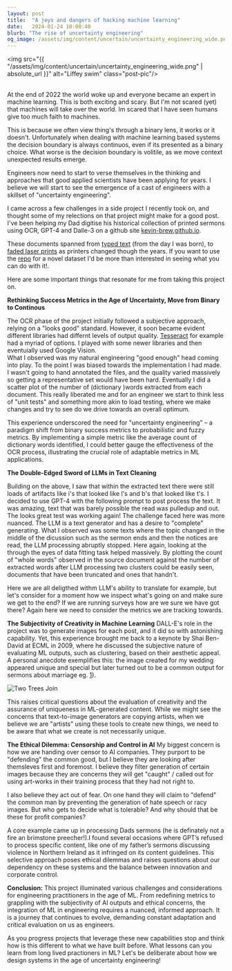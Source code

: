 ```yaml
---
layout: post
title:  "A joys and dangers of hacking machine learning"
date:   2024-01-24 10:00:40
blurb: "The rise of uncertainty engineering"
og_image: /assets/img/content/uncertain/uncertainty_engineering_wide.png
---
```


<img src="{{ "/assets/img/content/uncertain/uncertainty_engineering_wide.png" | absolute_url }}" alt="Liffey swim" class="post-pic"/>
<br />
<br />

At the end of 2022 the world woke up and everyone became an expert in machine learning. This is both  exciting and scary. But I'm not scared (yet) that machines will take over the world. Im scared that I have seen humans give too much faith to machines. 

This is because we often view thing's through a binary lens, it works or it doesn't. Unfortunately when dealing with machine learning based systems the decision boundary is always continuos, even if its presented as a binary choice. What worse is the decision boundary is volitile, as we move context unexpected results emerge. 

Engineers now need to start to verse themselves in the thinking and approaches that good applied scientists have been applying for years. I believe we will start to see the emergence of a cast of engineers with a skillset of "uncertainty engineering".

I came across a few challenges in a side project I recently took on, and thought some of my relections on that project might make for a good post. I've been helping my Dad digitise his historical collection of printed sermons using OCR, GPT-4 and Dalle-3 on a github site  [kevin-brew.github.io](https://kevin-brew.github.io/).

These documents spanned from [typed text](https://kevin-brew.github.io/assets/pdf/1979-11-11-Remembrance-day-Anthony-born.pdf) (from the day I was born), to [faded laser prints](https://kevin-brew.github.io/assets/pdf/2001-09-11-Sunday-after-911.pdf) as printers changed though the years. If you want to use the [repo](https://github.com/Kevin-Brew/Kevin-Brew.github.io) for a novel dataset I'd be more than interested in seeing what you can do with it!.  

Here are some important things that resonate for me from taking this project on.

**Rethinking Success Metrics in the Age of Uncertainty, Move from Binary to Continous**

The OCR phase of the project initially followed a subjective approach, relying on a "looks good" standard. However, it soon became evident different libraries had differnt levels of output quality. [Tesseract](https://muthu.co/all-tesseract-ocr-options/) for example had a myriad of options. I played with some newer libraries and then eventuially used Google Vision.  
What I observed was my natural engineering "good enough" head coming into play. To the point I was biased towards the implementation I had made. I wasn't going to hand annotated the files, and the quality varied massively so getting a representative set would have been hard. Eventually I did a scatter plot of the number of (dictionary )words extracted from each document. This really liberated me and for an engineer we start to think less of "unit tests" and something more akin to load testing, where we make changes and try to see do we drive towards an overall optimum.     

This experience underscored the need for "uncertainty engineering" – a paradigm shift from binary success metrics to probabilistic and fuzzy metrics. By implementing a simple metric like the average count of dictionary words identified, I could better gauge the effectiveness of the OCR process, illustrating the crucial role of adaptable metrics in ML applications.

**The Double-Edged Sword of LLMs in Text Cleaning**

Building on the above, I saw that within the extracted text there were still loads of artifacts like i's that looked like l's and b's that looked like t's. I decided to use GPT-4 with the following prompt to post process the text. It was amazing, text that was barely possible the read was pulledup and out. The looks great test was working again! The challenge faced here was more nuanced. The LLM is a text generator and has a desire to "complete" generating. What I observed was some texts where the topic changed in the middle of the dicussion such as the sermon ends and then the notices are read, the LLM processing abruptly stopped. Here again, looking at the through the eyes of data fitting task helped massively. By plotting the count of "whole words" observed in the source document against the number of extracted words after LLM processing two clusters could be easily seen, documents that have been truncated and ones that handn't.   

Here we are all deligthed withm LLM's ability to translate for example, but let's consider for a moment how we inspect what's going on and make sure we get to the end? If we are running surveys how are we sure we have got there? Again here we need to consider the metrics we are tracking towards. 

**The Subjectivity of Creativity in Machine Learning**
DALL-E's role in the project was to generate images for each post, and it did so with astonishing capability. Yet, this experience brought me back to a keynote by Shai Ben-David at ECML in 2009, where he discussed the subjective nature of evaluating ML outputs, such as clustering, based on their aesthetic appeal. A personal anecdote exemplifies this: the image created for my wedding appeared unique and special but later turned out to be a common output for sermons about marriage eg. [1](https://kevin-brew.github.io/assets/img/posts/Matt%20and%20Jenni%20-%20Nov%202017.png)).

<img src="https://kevin-brew.github.io/assets/img/posts/2007-05-25-Anthony-and-Angie-Wedding-Krakow.png" alt="Two Trees Join" class="post-pic"/>

This raises critical questions about the evaluation of creativity and the assurance of uniqueness in ML-generated content. While we might see the concerns that text-to-image generators are copying artists, when we believe we are "artists" using these tools to create new things, we need to be aware that what we create is not necessarily unique. 

**The Ethical Dilemma: Censorship and Control in AI**
My biggest concern is how we are handing over censor to AI companies. They purport to be "defending" the common good, but I believe they are looking after themsleves first and foremost. I believe they  filter generation of certain images because they are concerns they will get "caught" / called out for using art-works in their training process that they had not right to.  

I also believe they act out of fear. On one hand they will claim to "defend" the common man by preventing the generation of hate speech or racy images. But who gets to decide what is tolerable? And why should that be these for profit companies?  

A core example came up in processing Dads sermons (he is definately not a fire an brimstone preecher!).I found several occasions where GPT’s refused to process specific content, like one of my father’s sermons discussing violence in Northern Ireland as it infringed on its content guidelines. This selective approach poses ethical dilemmas and raises questions about our dependency on these systems and the balance between innovation and corporate control.

**Conclusion:**
This project illuminated various challenges and considerations for engineering practitioners in the age of ML. From redefining metrics to grappling with the subjectivity of AI outputs and ethical concerns, the integration of ML in engineering requires a nuanced, informed approach. It is a journey that continues to evolve, demanding constant adaptation and critical evaluation on us as engineers.

As you progress projects that leverage these new capabilities stop and think how is this different to what we have built before. What lessons can you learn from long lived practioners in ML? Let's be deliberate about how we design systems in the age of uncertainty engineering!

